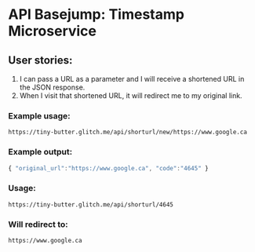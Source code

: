 # API Basejump: Timestamp Microservice

## User stories:

1. I can pass a URL as a parameter and I will receive a shortened URL in the JSON response.
2. When I visit that shortened URL, it will redirect me to my original link.

### Example usage:
```text
https://tiny-butter.glitch.me/api/shorturl/new/https://www.google.ca
```

### Example output:
```js
{ "original_url":"https://www.google.ca", "code":"4645" }
```

### Usage:
```text
https://tiny-butter.glitch.me/api/shorturl/4645
```

### Will redirect to:
```text
https://www.google.ca 
```
